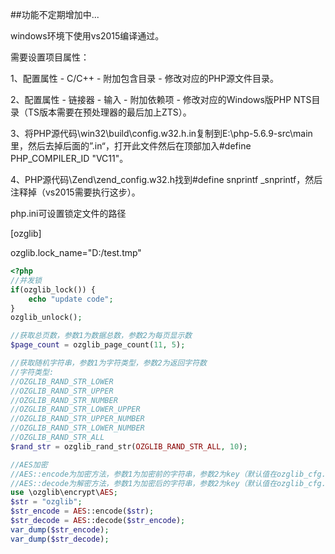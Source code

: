 ##功能不定期增加中...

windows环境下使用vs2015编译通过。

需要设置项目属性：

1、配置属性 - C/C++ - 附加包含目录 - 修改对应的PHP源文件目录。

2、配置属性 - 链接器 - 输入 - 附加依赖项 - 修改对应的Windows版PHP NTS目录（TS版本需要在预处理器的最后加上ZTS）。

3、将PHP源代码\win32\build\config.w32.h.in复制到E:\php-5.6.9-src\main里，然后去掉后面的”.in“，打开此文件然后在顶部加入#define PHP_COMPILER_ID "VC11"。

4、PHP源代码\Zend\zend_config.w32.h找到#define snprintf _snprintf，然后注释掉（vs2015需要执行这步）。

php.ini可设置锁定文件的路径

[ozglib]

ozglib.lock_name="D:/test.tmp"

~~~~~~~~~~php
<?php
//并发锁
if(ozglib_lock()) {
	echo "update code";
}
ozglib_unlock();

//获取总页数，参数1为数据总数，参数2为每页显示数
$page_count = ozglib_page_count(11, 5);

//获取随机字符串，参数1为字符类型，参数2为返回字符数
//字符类型:
//OZGLIB_RAND_STR_LOWER
//OZGLIB_RAND_STR_UPPER
//OZGLIB_RAND_STR_NUMBER
//OZGLIB_RAND_STR_LOWER_UPPER
//OZGLIB_RAND_STR_UPPER_NUMBER
//OZGLIB_RAND_STR_LOWER_NUMBER
//OZGLIB_RAND_STR_ALL
$rand_str = ozglib_rand_str(OZGLIB_RAND_STR_ALL, 10);

//AES加密
//AES::encode为加密方法，参数1为加密前的字符串，参数2为key（默认值在ozglib_cfg.h里面设置）
//AES::decode为解密方法，参数1为加密后的字符串，参数2为key（默认值在ozglib_cfg.h里面设置）
use \ozglib\encrypt\AES;
$str = "ozglib";
$str_encode = AES::encode($str);
$str_decode = AES::decode($str_encode);
var_dump($str_encode);
var_dump($str_decode);
